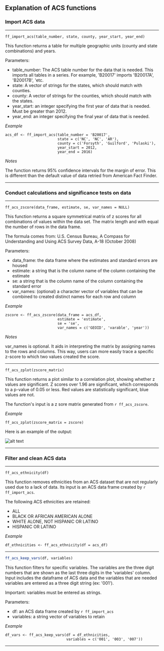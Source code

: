 ## Explanation of ACS functions

### Import ACS data
_____

```{r}
ff_import_acs(table_number, state, county, year_start, year_end)
```

This function returns a table for multiple geographic units (county and state combinations) and years.

Parameters:
- table_number: The ACS table number for the data that is needed. This imports all tables in a series. For example, 'B20017' imports 'B20017A', 'B20017B', 'etc.
- state: A vector of strings for the states, which should match with counties.
- county: A vector of strings for the counties, which should match with the states.
- year_start: an integer specifying the first year of data that is needed. Must be greater than 2012.
- year_end: an integer specifying the final year of data that is needed.

*Example*
```{r}
acs_df <- ff_import_acs(table_number = 'B20017', 
                        state = c('NC', 'NC', 'AR'),
                        county = c('Forsyth', 'Guilford', 'Pulaski'),
                        year_start = 2012,
                        year_end = 2016)
```

*Notes*

The function returns 95% confidence intervals for the margin of error. This is different than the default value of data retried from American Fact Finder.
_____
### Conduct calculations and significance tests on data
_____

```{r}
ff_acs_zscore(data_frame, estimate, se, var_names = NULL)
```

This function returns a square symmetrical matrix of z scores for all combinations of values within the data set. The matrix length and with equal the number of rows in the data frame.

The formula comes from: U.S. Census Bureau, A Compass for Understanding and Using ACS Survey Data, A-18 (October 2008)

Parameters:
- data_frame: the data frame where the estimates and standard errors are housed
- estimate: a string that is the column name of the column containing the estimate
- se: a string that is the column name of the column containing the standard error
- var_names: (optional) a character vector of variables that can be combined to created distinct names for each row and column

*Example*
```{r}
zscore <- ff_acs_zscore(data_frame = acs_df,
                        estimate = 'estimate', 
                        se = 'se', 
                        var_names = c('GEOID', 'varable', 'year'))
```

*Notes*

var_names is optional. It aids in interpreting the matrix by assigning names to the rows and columns. This way, users can more easily trace a specific z-score to which two values created the score.
_____

```{r}
ff_acs_zplot(zscore_matrix)
```

This function returns a plot similar to a correlation plot, showing whether z values are significant. Z scores over 1.96 are significant, which corresponds to a p-value of 0.05 or less. Red values are statistically significant, blue values are not.

The function's input is a z sore matrix generated from `r ff_acs_zscore`.

*Example*
```{r}
ff_acs_zplot(zscore_matrix = zscore)
```
Here is an example of the output:

![alt text](https://github.com/forsythfuture/indicators/blob/master/functions/acs/zscore_plot.png)

_____
### Filter and clean ACS data
_____

```{r}
ff_acs_ethnicity(df)
```

This function removes ethnicities from an ACS dataset that are not regularly used due to a lack of data. Its input is an ACS data frame created by `r ff_import_acs`.

The following ACS ethnicities are retained:
- ALL
- BLACK OR AFRICAN AMERICAN ALONE
- WHITE ALONE, NOT HISPANIC OR LATINO
- HISPANIC OR LATINO

*Example*
```{r}
df_ethnicities <- ff_acs_ethnicity(df = acs_df)
```

_____

```r
ff_acs_keep_vars(df, variables)
```
  
This function filters for specific variables. The variables are the three digit numbers that are shown as the last three digits in the 'variables' column. Input includes the dataframe of ACS data and the variables that are needed variables are entered as a three digit string (ex: '001').

Important: variables must be entered as strings.

Parameters:
- df: an ACS data frame created by `r ff_import_acs`
- variables: a string vector of variables to retain

*Example*
```{r}
df_vars <- ff_acs_keep_vars(df = df_ethnicities,
                            variables = c('001', '003', '007'))
```
_____


    
